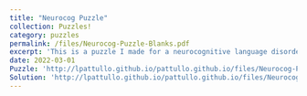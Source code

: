 ```yaml
---
title: "Neurocog Puzzle"
collection: Puzzles!
category: puzzles
permalink: /files/Neurocog-Puzzle-Blanks.pdf
excerpt: 'This is a puzzle I made for a neurocognitive language disorders class during my master's. Give it a whirl!' 
date: 2022-03-01
Puzzle: 'http://lpattullo.github.io/pattullo.github.io/files/Neurocog-Puzzle-Blank.pdf'
Solution: 'http://lpattullo.github.io/pattullo.github.io/files/Neurocog-Puzzle-Solution.pdf'
---
```

